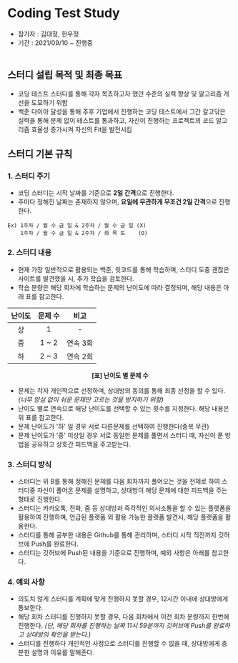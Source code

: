 # Coding Test Study
 - 참가자 : 김대정, 한우정
 - 기간 : 2021/09/10 ~ 진행중
<br></br>
## 스터디 설립 목적 및 최종 목표
 - 코딩 테스트 스터디를 통해 각자 목쵸하고자 했던 수준의 실력 향상 및 알고리즘 개선을 도모하기 위함
 - 백준 다이아 달성을 통해 추후 기업에서 진행하는 코딩 테스트에서 그간 갈고닦은 실력을 통해 문제 없이 테스트를 통과하고, 자신이 진행하는 프로젝트의 코드 알고리즘 효율성 증가시켜 자신의 Fit을 발전시킴

## 스터디 기본 규칙
 ### 1. 스터디 주기
  - 코딩 스터디는 시작 날짜를 기준으로 **2일 간격**으로 진행한다.
  - 주마다 정해진 날짜는 존재하지 않으며, **요일에 무관하게 무조건 2일 간격**으로 진행한다. 
  ```
  Ex) 1주차 / 월 수 금 일 & 2주차 / 월 수 금 일 (X)
      1주차 / 월 수 금 일 & 2주차 / 화 목 토    (O)
  ```
  
 ### 2. 스터디 내용
   - 현재 가장 일반적으로 활용되는 백준, 릿코드를 통해 학습하며, 스터디 도중 괜찮은 사이트를 발견했을 시, 추가 학습을 검토한다.
   - 학습 분량은 해당 회차에 학습하는 문제의 난이도에 따라 결정되며, 해당 내용은 아래 표를 참고한다.

<div align=center> 
  
| 난이도 | 문제 수 | 비고 |
| :--------: | :--------: | :--------: |
| 상 | 1 | - |
| 중 | 1 ~ 2 | 연속 3회 |
| 하 | 2 ~ 3 | 연속 2회 |
  
**[표] 난이도 별 문제 수**
  
</div>

  - 문제는 각자 개인적으로 선정하며, 상대방의 동의를 통해 최종 선정을 할 수 있다. *(너무 양심 없이 쉬운 문제만 고르는 것을 방지하기 위함)*
  - 난이도 별로 연속으로 해당 난이도를 선택할 수 있는 횟수를 지정한다. 해당 내용은 위 표를 참고한다.
  - 문제 난이도가 '하' 일 경우 서로 다른문제를 선택하여 진행한다(중복 무관)
  - 문제 난이도가 '중' 이상일 경우 서로 동일한 문제를 풀면서 스터디 때, 자신이 푼 방법을 공유하고 상호간 피드백을 주고받는다.

### 3. 스터디 방식
 - 스터디는 위 B를 통해 정해진 문제를 다음 회차까지 풀어오는 것을 전제로 하여 스터디중 자신이 풀어온 문제를 설명하고, 상대방이 해당 문제에 대한 피드백을 주는 형태로 진행한다.
 - 스터디는 카카오톡, 전화, 줌 등 상대방과 즉각적인 의사소통을 할 수 있는 플랫폼을 활용하여 진행하며, 언급된 플랫폼 외 활용 가능한 플랫폼 발견시, 해당 플랫폼을 활용한다.
 - 스터디를 통해 공부한 내용은 Github를 통해 관리하며, 스터디 시작 직전까지 깃허브에 Push를 완료한다.
 - 스터디는 깃허브에 Push된 내용을 기준으로 진행하며, 예외 사항은 아래를 참고한다.

### 4. 예외 사항
 - 의도치 않게 스터디를 계획에 맞게 진행하지 못할 경우, 12시간 이내에 상대방에게 통보한다.
 - 해당 회차 스터디를 진행하지 못할 경우, 다음 회차에서 이전 회차 분량까지 한번에 진행한다. *(단, 해당 회차를 진행하는 날짜 11시 59분까지 깃허브에 Push를 완료하고 상대방의 확인을 받는다.)*
 - 스터디를 진행하다 개인적인 사정으로 스터디를 진행할 수 없을 때, 상대방에게 충분한 설명과 이유를 말해준다.
